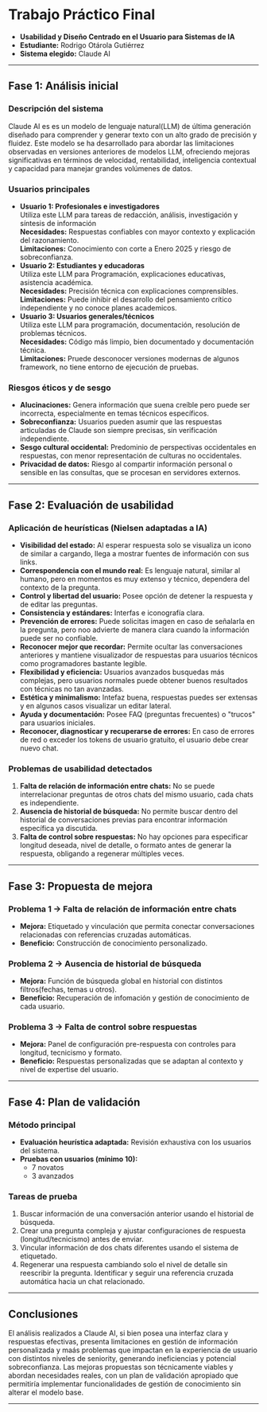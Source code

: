# Trabajo Práctico Final  
- **Usabilidad y Diseño Centrado en el Usuario para Sistemas de IA**
- **Estudiante:** Rodrigo Otárola Gutiérrez
- **Sistema elegido:** Claude AI

---

## Fase 1: Análisis inicial

### Descripción del sistema
Claude AI es es un modelo de lenguaje natural(LLM) de última generación diseñado para comprender y generar texto con un alto grado de precisión y fluidez. Este modelo se ha desarrollado para abordar las limitaciones observadas en versiones anteriores de modelos LLM, ofreciendo mejoras significativas en términos de velocidad, rentabilidad, inteligencia contextual y capacidad para manejar grandes volúmenes de datos.

### Usuarios principales
- **Usuario 1: Profesionales e investigadores**  
  Utiliza este LLM para tareas de redacción, análisis, investigación y síntesis de información  
  **Necesidades:** Respuestas confiables con mayor contexto y explicación del razonamiento.  
  **Limitaciones:** Conocimiento con corte a Enero 2025 y riesgo de sobreconfianza.
- **Usuario 2: Estudiantes y educadoras**  
  Utiliza este LLM para Programación, explicaciones educativas, asistencia académica.  
  **Necesidades:** Precisión técnica con explicaciones comprensibles.  
  **Limitaciones:** Puede inhibir el desarrollo del pensamiento crítico independiente y no conoce planes academicos.
- **Usuario 3: Usuarios generales/técnicos**  
  Utiliza este LLM para programación, documentación, resolución de problemas técnicos.  
  **Necesidades:** Código más limpio, bien documentado y documentación técnica.  
  **Limitaciones:** Pruede desconocer versiones modernas de algunos framework, no tiene entorno de ejecución de pruebas.

### Riesgos éticos y de sesgo
- **Alucinaciones:** Genera información que suena creíble pero puede ser incorrecta, especialmente en temas técnicos específicos.  
- **Sobreconfianza:** Usuarios pueden asumir que las respuestas articuladas de Claude son siempre precisas, sin verificación independiente.  
- **Sesgo cultural occidental:** Predominio de perspectivas occidentales en respuestas, con menor representación de culturas no occidentales.  
- **Privacidad de datos:** Riesgo al compartir información personal o sensible en las consultas, que se procesan en servidores externos.

---

## Fase 2: Evaluación de usabilidad

### Aplicación de heurísticas (Nielsen adaptadas a IA)
- **Visibilidad del estado:** Al esperar respuesta solo se visualiza un icono de similar a cargando, llega a mostrar fuentes de información con sus links.  
- **Correspondencia con el mundo real:** Es lenguaje natural, similar al humano, pero en momentos es muy extenso y técnico, dependera del contexto de la pregunta.  
- **Control y libertad del usuario:** Posee opción de detener la respuesta y de editar las preguntas.  
- **Consistencia y estándares:** Interfas e iconografía clara.  
- **Prevención de errores:** Puede solicitas imagen en caso de señalarla en la pregunta, pero noo advierte de manera clara cuando la información puede ser no confiable.  
- **Reconocer mejor que recordar:** Permite ocultar las conversaciones anteriores y mantiene visualizador de respuestas para usuarios técnicos como programadores bastante legible.  
- **Flexibilidad y eficiencia:** Usuarios avanzados busquedas más complejas, pero usuarios normales puede obtener buenos resultados con técnicas no tan avanzadas.  
- **Estética y minimalismo:** Intefaz buena, respuestas puedes ser extensas y en algunos casos visualizar un editar lateral.  
- **Ayuda y documentación:** Posee FAQ (preguntas frecuentes) o "trucos" para usuarios iniciales.  
- **Reconocer, diagnosticar y recuperarse de errores:** En caso de errores de red o exceder los tokens de usuario gratuito, el usuario debe crear nuevo chat.

### Problemas de usabilidad detectados
1. **Falta de relación de información entre chats:** No se puede interrelacionar preguntas de otros chats del mismo usuario, cada chats es independiente.  
2. **Ausencia de historial de búsqueda:** No permite buscar dentro del historial de conversaciones previas para encontrar información específica ya discutida. 
3. **Falta de control sobre respuestas:**  No hay opciones para especificar longitud deseada, nivel de detalle, o formato antes de generar la respuesta, obligando a regenerar múltiples veces.

---

## Fase 3: Propuesta de mejora

### Problema 1 → Falta de relación de información entre chats
- **Mejora:** Etiquetado y vinculación que permita conectar conversaciones relacionadas con referencias cruzadas automáticas.  
- **Beneficio:** Construcción de conocimiento personalizado.

### Problema 2 → Ausencia de historial de búsqueda
- **Mejora:** Función de búsqueda global en historial con distintos filtros(fechas, temas u otros).  
- **Beneficio:** Recuperación de infomación y gestión de conocimiento de cada usuario.

### Problema 3 → Falta de control sobre respuestas
- **Mejora:** Panel de configuración pre-respuesta con controles para longitud, tecnicismo y formato.  
- **Beneficio:** Respuestas personalizadas que se adaptan al contexto y nivel de expertise del usuario.

---

## Fase 4: Plan de validación

### Método principal 
- **Evaluación heurística adaptada:** Revisión exhaustiva con los usuarios del sistema.  
- **Pruebas con usuarios (mínimo 10):**  
  - 7 novatos
  - 3 avanzados

### Tareas de prueba
1. Buscar información de una conversación anterior usando el historial de búsqueda.  
2. Crear una pregunta compleja y ajustar configuraciones de respuesta (longitud/tecnicismo) antes de enviar.
3. Vincular información de dos chats diferentes usando el sistema de etiquetado.
4. Regenerar una respuesta cambiando solo el nivel de detalle sin reescribir la pregunta.
Identificar y seguir una referencia cruzada automática hacia un chat relacionado.

---

## Conclusiones

El análisis realizados a Claude AI, si bien posea una interfaz clara y respuestas efectivas, presenta limitaciones en gestión de información personalizada y maás problemas que impactan en la experiencia de usuario con distintos niveles de seniority, generando ineficiencias y potencial sobreconfianza. Las mejoras propuestas son técnicamente viables y abordan necesidades reales, con un plan de validación apropiado que permitiría implementar funcionalidades de gestión de conocimiento sin alterar el modelo base.

---
